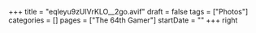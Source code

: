 +++
title = "eqleyu9zUlVrKLO__2go.avif"
draft = false
tags = ["Photos"]
categories = []
pages = ["The 64th Gamer"]
startDate = ""
+++
right
